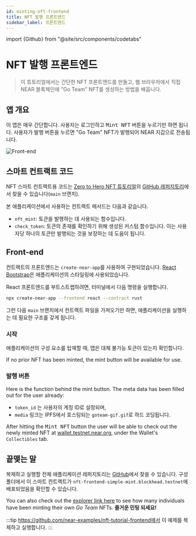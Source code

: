 ```yaml
---
id: minting-nft-frontend
title: NFT 발행 프론트엔드
sidebar_label: 프론트엔드
---
```


import {Github} from "@site/src/components/codetabs"

# NFT 발행 프론트엔드

> 이 튜토리얼에서는 간단한 NFT 프론트엔드를 만들고, 웹 브라우저에서 직접 NEAR 블록체인에 "Go Team" NFT를 생성하는 방법을 배웁니다.

## 앱 개요

이 앱은 매우 간단합니다. 사용자는 로그인하고 <kbd>Mint NFT</kbd> 버튼을 누르기만 하면 됩니다. 사용자가 발행 버튼을 누르면 "Go Team" NFT가 발행되어 NEAR 지갑으로 전송됩니다.

![Front-end](/docs/assets/nfts/nft-mint-frontend.png)

## 스마트 컨트랙트 코드

NFT 스마트 컨트랙트용 코드는 [Zero to Hero NFT 튜토리얼](/tutorials/nfts/introduction)의 [GitHub 레퍼지토리](https://github.com/near-examples/nft-tutorial/tree/main/nft-contract/src)에서 찾을 수 있습니다(`main` 브랜치).

본 애플리케이션에서 사용하는 컨트랙트 메서드는 다음과 같습니다.

- `nft_mint`: 토큰을 발행하는 데 사용되는 함수입니다.
- `check_token`: 토큰의 존재를 확인하기 위해 생성된 커스텀 함수입니다. 이는 사용자당 하나의 토큰만 발행되는 것을 보장하는 데 도움이 됩니다.

## Front-end

컨트랙트의 프론트엔드는 `create-near-app`를 사용하여 구현되었습니다. [React Bootstrap](https://react-bootstrap.github.io/)은 애플리케이션의 스타일링에 사용되었습니다.

React 프론트엔드를 부트스트랩하려면, 터미널에서 다음 명령을 실행합니다.

```sh
npx create-near-app --frontend react --contract rust
```

그런 다음 `main` 브랜치에서 컨트랙트 파일을 가져오기만 하면, 애플리케이션을 실행하는 데 필요한 구조를 갖게 됩니다.

### 시작

애플리케이션의 구성 요소를 탑재할 때, 앱은 대체 불가능 토큰이 있는지 확인합니다.

<Github language="js" start="24" end="46" url="https://github.com/near-examples/nft-tutorial-frontend/blob/master/src/App.js" />

If no prior NFT has been minted, the mint button will be available for use.

### 발행 버튼

Here is the function behind the mint button. The meta data has been filled out for the user already:

- `token_id` 는 사용자의 계정 ID로 설정되며,
- `media` 링크는 IPFS에서 호스팅되는 `goteam-gif.gif`로 하드 코딩됩니다.

<Github language="js" start="7" end="23" url="https://github.com/near-examples/nft-tutorial-frontend/blob/master/src/Components/MintingTool.js" />

After hitting the <kbd>Mint NFT</kbd> button the user will be able to check out the newly minted NFT at [wallet.testnet.near.org](https://testnet.mynearwallet.com//?tab=collectibles), under the Wallet's `Collectibles` tab.

## 끝맺는 말

복제하고 실행할 전체 애플리케이션 레퍼지토리는 [GitHub](https://github.com/near-examples/nft-tutorial-frontend)에서 찾을 수 있습니다. 구성 폴더에서 이 스마트 컨트랙트가 `nft-frontend-simple-mint.blockhead.testnet`에 배포되었음을 확인할 수 있습니다.

<Github language="js" start="1" end="2" url="https://github.com/near-examples/nft-tutorial-frontend/blob/master/src/config.js" />

You can also check out the [explorer link here](https://testnet.nearblocks.io/address/nft-frontend-simple-mint.blockhead.testnet) to see how many individuals have been minting their own _Go Team_ NFTs. **즐거운 민팅 되세요!**

:::tip https://github.com/near-examples/nft-tutorial-frontend에서 이 예제를 복제하고 실행합니다. :::
